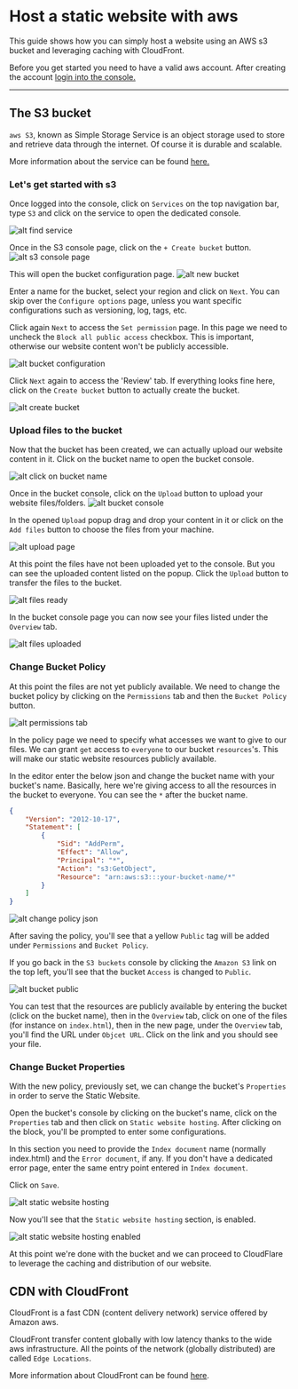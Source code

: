 # Host a static website with aws

This guide shows how you can simply host a website using an AWS s3 bucket and leveraging caching with CloudFront.

Before you get started you need to have a valid aws account. After creating the account [login into the console.](https://console.aws.amazon.com/console/home)

___

## The S3 bucket
`aws S3`, known as Simple Storage Service is an object storage used to store and retrieve data through the internet. Of course it is durable and scalable.

More information about the service can be found [here.](https://aws.amazon.com/s3/faqs/)

### Let's get started with s3
Once logged into the console, click on `Services` on the top navigation bar, type `S3` and click on the service to open the dedicated console.

![alt find service](/images/s3/find-s3-service.png)

Once in the S3 console page, click on the `+ Create bucket` button.
![alt s3 console page](/images/s3/s3-home.jpg)

This will open the bucket configuration page.
![alt new bucket](/images/s3/new-bucket.png)

Enter a name for the bucket, select your region and click on `Next`. You can skip over the `Configure options` page, unless you want specific configurations such as versioning, log, tags, etc.

Click again `Next` to access the `Set permission` page. In this page we need to uncheck the `Block all public access` checkbox. This is important, otherwise our website content won't be publicly accessible.

![alt bucket configuration](/images/s3/bucket-permissions.png)

Click `Next` again to access the 'Review' tab. If everything looks fine here, click on the `Create bucket` button to actually create the bucket.

![alt create bucket](/images/s3/create-bucket.png)

### Upload files to the bucket
Now that the bucket has been created, we can actually upload our website content in it.
Click on the bucket name to open the bucket console.

![alt click on bucket name](/images/s3/click-on-bucket.png)

Once in the bucket console, click on the `Upload` button to upload your website files/folders.
![alt bucket console](/images/s3/bucket-console.png)

In the opened `Upload` popup drag and drop your content in it or click on the `Add files` button to choose the files from your machine.

![alt upload page](/images/s3/upload-page.png)

At this point the files have not been uploaded yet to the console. But you can see the uploaded content listed on the popup. Click the `Upload` button to transfer the files to the bucket.

![alt files ready](/images/s3/files-ready.png)

In the bucket console page you can now see your files listed under the `Overview` tab.

![alt files uploaded](/images/s3/overview-tab.png)

### Change Bucket Policy

At this point the files are not yet publicly available. We need to change the bucket policy by clicking on the `Permissions` tab and then the `Bucket Policy` button.

![alt permissions tab](/images/s3/bucket-policy-tab.png)

In the policy page we need to specify what accesses we want to give to our files. We can grant `get` access to `everyone` to our bucket `resources`'s. This will make our static website resources publicly available.

In the editor enter the below json and change the bucket name with your bucket's name. Basically, here we're giving access to all the resources in the bucket to everyone. You can see the `*` after the bucket name.

```json
{
    "Version": "2012-10-17",
    "Statement": [
        {
            "Sid": "AddPerm",
            "Effect": "Allow",
            "Principal": "*",
            "Action": "s3:GetObject",
            "Resource": "arn:aws:s3:::your-bucket-name/*"
        }
    ]
}
```
![alt change policy json](/images/s3/change-policy-json.png)

After saving the policy, you'll see that a yellow `Public` tag will be added under `Permissions` and `Bucket Policy`.

If you go back in the `S3 buckets` console by clicking the `Amazon S3` link on the top left, you'll see that the bucket `Access` is changed to `Public`.

![alt bucket public](/images/s3/access-public.png)

You can test that the resources are publicly available by entering the bucket (click on the bucket name), then in the `Overview` tab, click on one of the files (for instance on `index.html`), then in the new page, under the `Overview` tab, you'll find the URL under `Objcet URL`. Click on the link and you should see your file.


### Change Bucket Properties
With the new policy, previously set, we can change the bucket's `Properties` in order to serve the Static Website.

Open the bucket's console by clicking on the bucket's name, click on the `Properties` tab and then click on `Static website hosting`. After clicking on the block, you'll be prompted to enter some configurations.

In this section you need to provide the `Index document` name (normally index.html) and the `Error document`, if any. If you don't have a dedicated error page, enter the same entry point entered in `Index document`.

Click on `Save`.

![alt static website hosting](/images/s3/hosting-configuration.png)



Now you'll see that the `Static website hosting` section, is enabled.

![alt static website hosting enabled](/images/s3/bucket-hosting.png)

At this point we're done with the bucket and we can proceed to CloudFlare to leverage the caching and distribution of our website.

## CDN with CloudFront
CloudFront is a fast CDN (content delivery network) service offered by Amazon aws.

CloudFront transfer content globally with low latency thanks to the wide aws infrastructure. All the points of the network (globally distributed) are called `Edge Locations`.

More information about CloudFront can be found [here](https://aws.amazon.com/cloudfront/?nc2=type_a). 
